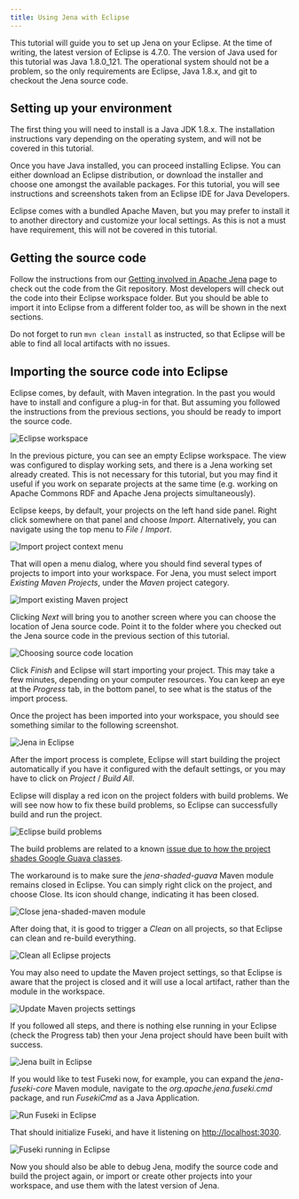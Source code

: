 ```yaml
---
title: Using Jena with Eclipse
---
```


This tutorial will guide you to set up Jena on your Eclipse. At the time of writing, the
latest version of Eclipse is 4.7.0. The version of Java used for this tutorial was Java
1.8.0_121. The operational system should not be a problem, so the only requirements are
Eclipse, Java 1.8.x, and git to checkout the Jena source code.

## Setting up your environment

The first thing you will need to install is a Java JDK 1.8.x. The installation instructions
vary depending on the operating system, and will not be covered in this tutorial.

Once you have Java installed, you can proceed installing Eclipse. You can either download
an Eclipse distribution, or download the installer and choose one amongst the available
packages. For this tutorial, you will see instructions and screenshots taken from an
Eclipse IDE for Java Developers.

Eclipse comes with a bundled Apache Maven, but you may prefer to install it to another
directory and customize your local settings. As this is not a must have requirement, this
will not be covered in this tutorial.

## Getting the source code

Follow the instructions from our [Getting involved in Apache Jena](/getting_involved/index.html)
page to check out the code from the Git repository. Most developers will check out the code into
their Eclipse workspace folder. But you should be able to import it into Eclipse from a
different folder too, as will be shown in the next sections.

Do not forget to run `mvn clean install` as instructed, so that Eclipse will be able to
find all local artifacts with no issues.

## Importing the source code into Eclipse

Eclipse comes, by default, with Maven integration. In the past you would have to install
and configure a plug-in for that. But assuming you followed the instructions from the previous
sections, you should be ready to import the source code.

<img src="figures/using_jena_with_eclipse-001.png" class="img-responsive" alt="Eclipse workspace">

In the previous picture, you can see an empty Eclipse workspace. The view was configured to
display working sets, and there is a Jena working set already created. This is not necessary
for this tutorial, but you may find it useful if you work on separate projects at the same
time (e.g. working on Apache Commons RDF and Apache Jena projects simultaneously).

Eclipse keeps, by default, your projects on the left hand side panel. Right click somewhere
on that panel and choose <i>Import</i>. Alternatively, you can navigate using the top menu
to <i>File</i> / <i>Import</i>.

<img src="figures/using_jena_with_eclipse-002.png" class="img-responsive" alt="Import project context menu">

That will open a menu dialog, where you should find several types of projects to
import into your workspace. For Jena, you must select import <i>Existing Maven Projects</i>,
under the <i>Maven</i> project category.

<img src="figures/using_jena_with_eclipse-003.png" class="img-responsive" alt="Import existing Maven project">

Clicking <i>Next</i> will bring you to another screen where you can choose the location
of Jena source code. Point it to the folder where you checked out the Jena source code
in the previous section of this tutorial.

<img src="figures/using_jena_with_eclipse-004.png" class="img-responsive" alt="Choosing source code location">

Click <i>Finish</i> and Eclipse will start importing your project. This may take
a few minutes, depending on your computer resources. You can keep an eye at the <i>Progress</i>
tab, in the bottom panel, to see what is the status of the import process.

Once the project has been imported into your workspace, you should see something similar to the
following screenshot.

<img src="figures/using_jena_with_eclipse-005.png" class="img-responsive" alt="Jena in Eclipse">

<!-- this can be removed when we fix shading guava -->

After the import process is complete, Eclipse will start building the project
automatically if you have it configured with the default settings, or you may have to
click on <i>Project</i> / <i>Build All</i>.

Eclipse will display a red icon on the project folders with build problems. We will see now how
to fix these build problems, so Eclipse can successfully build and run the project.

<img src="figures/using_jena_with_eclipse-006.png" class="img-responsive" alt="Eclipse build problems">

The build problems are related to a known
[issue due to how the project shades Google Guava classes](https://jena.markmail.org/thread/hdu22kg6qtgsfpn6#query:+page:1+mid:tl3tfxtmfa3hh734+state:results).

The workaround is to make sure the <i>jena-shaded-guava</i> Maven module remains closed
in Eclipse. You can simply right click on the project, and choose Close. Its icon should
change, indicating it has been closed.

<img src="figures/using_jena_with_eclipse-007.png" class="img-responsive" alt="Close jena-shaded-maven module">

After doing that, it is good to trigger a <i>Clean</i> on all projects, so that
Eclipse can clean and re-build everything.

<img src="figures/using_jena_with_eclipse-008.png" class="img-responsive" alt="Clean all Eclipse projects">

You may also need to update the Maven project settings, so that Eclipse
is aware that the project is closed and it will use a local artifact, rather than the
module in the workspace.

<img src="figures/using_jena_with_eclipse-009.png" class="img-responsive" alt="Update Maven projects settings">

If you followed all steps, and there is nothing else running in your Eclipse
(check the Progress tab) then your Jena project should have been built with success.

<img src="figures/using_jena_with_eclipse-010.png" class="img-responsive" alt="Jena built in Eclipse">

If you would like to test Fuseki now, for example, you can expand the <i>jena-fuseki-core</i>
Maven module, navigate to the <i>org.apache.jena.fuseki.cmd</i> package, and run
<i>FusekiCmd</i> as a Java Application.

<img src="figures/using_jena_with_eclipse-011.png" class="img-responsive" alt="Run Fuseki in Eclipse">

That should initialize Fuseki, and have it listening on <a href="http://localhost:3030">http://localhost:3030</a>.

<img src="figures/using_jena_with_eclipse-012.png" class="img-responsive" alt="Fuseki running in Eclipse">

Now you should also be able to debug Jena, modify the source code and build the
project again, or import or create other projects into your workspace, and use them
with the latest version of Jena.

